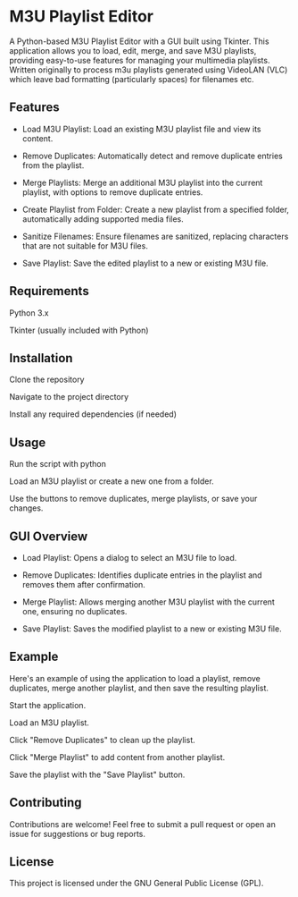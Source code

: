 # M3U Playlist Editor

A Python-based M3U Playlist Editor with a GUI built using Tkinter. This application allows you to load, edit, merge, and save M3U playlists, providing easy-to-use features for managing your multimedia playlists. Written originally to process m3u playlists generated using VideoLAN (VLC) which leave bad formatting (particularly spaces) for filenames etc.

## Features

- Load M3U Playlist: Load an existing M3U playlist file and view its content.

- Remove Duplicates: Automatically detect and remove duplicate entries from the playlist.

- Merge Playlists: Merge an additional M3U playlist into the current playlist, with options to remove duplicate entries.

- Create Playlist from Folder: Create a new playlist from a specified folder, automatically adding supported media files.

- Sanitize Filenames: Ensure filenames are sanitized, replacing characters that are not suitable for M3U files.

- Save Playlist: Save the edited playlist to a new or existing M3U file.

## Requirements

Python 3.x

Tkinter (usually included with Python)

## Installation

Clone the repository

Navigate to the project directory

Install any required dependencies (if needed)

## Usage

Run the script with python

Load an M3U playlist or create a new one from a folder.

Use the buttons to remove duplicates, merge playlists, or save your changes.

## GUI Overview

- Load Playlist: Opens a dialog to select an M3U file to load.

- Remove Duplicates: Identifies duplicate entries in the playlist and removes them after confirmation.

- Merge Playlist: Allows merging another M3U playlist with the current one, ensuring no duplicates.

- Save Playlist: Saves the modified playlist to a new or existing M3U file.

## Example

Here's an example of using the application to load a playlist, remove duplicates, merge another playlist, and then save the resulting playlist.

Start the application.

Load an M3U playlist.

Click "Remove Duplicates" to clean up the playlist.

Click "Merge Playlist" to add content from another playlist.

Save the playlist with the "Save Playlist" button.

## Contributing

Contributions are welcome! Feel free to submit a pull request or open an issue for suggestions or bug reports.

## License

This project is licensed under the GNU General Public License (GPL).
